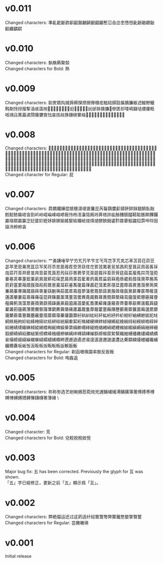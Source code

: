 # v0.011
Changed characters: 準齓齕齗齚齞齠齧齫齮齯齰齺㟻冚喦岔峹嶞嶨齔齖齙齛齝齩齱齵齶
# v0.010
Changed characters: 埶槸爇槷燅 \
Changed characters for Bold: 熱
# v0.009
Changed characters: 剾奒媠抅揻搙槈搩摖擦攑槺痃糍絚繏胿膎膭臁躼迌鮻鰺鱲黗㔂㤉㧎㨨㨻㴙㾀䈄䘼𠞭𡳞𦉎𦊓𦜆𦟪𧉟𧿬𨑨𩑾𩛩𩸙𫟂𰹬刣邰肨胮膁𩚨傪匧却唩嗬圝塠燶瘻眡呧竵臽蕒藠递閕㜮㜷㝗㤕㧁㧡㪐㬹㼓䃗䉂䌈𢎙𢱤𢳪𤘅𤸁𤸱𧻴𨒇𨢑𩜄𩜰𪘒𫟧𫠛
# v0.008
Changed characters: 𡂫㩋奫橚櫹歗潚熽璛簫蠨驌鱐鷫鼘𤄙𤑳芩鈶飡䬬姸娽彔淥崯燠箠箬篋篳篴簉簻籙籝籩郪釢釫釾鈆鈚梐狴悂螕鎞篦砒磇笓膍吡秕沘粊貔豼蚍魮阰坒玭鈜鉥銍銨鋐鋘鋣鋩鋬鋶錥錵鍇鍔鍭鎒鎡鎪鎯鎸鏠鏮鏺鐏鐕鐖鐝鐩鐭鐯鑞鑹飥飦飫飵飶飺餂餈餎餕餗餙餜餟餩餪餫餭餱餲餳餷餹餻餼饀饁饃饇饊饍饎饐饔饗饘饙饛饝饟饡饢攮𠸎拏𤆣𤏸𤗈椄翣帹椄鯜踥𤸻𦸅𨰉㵦㷭䃮䆃䆳䊚䌥䎭䗬䘵淥䢜䢩䩮䭔䭤䱚旤曃莂辻迩迯逎逥逩逫逬逰遀遟遱邌餶饏鬇鎩膙襁鏹繈鏻鐶飣餖餮饕鉞銕銙鋂鋋鋌鋃鎚𩜠𩟔䥑釹銣銥銦銩鍅鍩鎝鎦鏌鐨鐽喰銃鋹𱁬𰻞䢢䢍逶遢 \
Changed character for Regular: 屁
# v0.007
Changed characters: 菺饋孎嬅𡲬㜳櫰瀤瓌褱籑芘芮鬠鷋麌齘䥈䬪䬳䬴䭅䭣飤飿餁餄餏㜲㟷侌剳岒岭崐崘嵊嵱嵺廕怜柃溚灜瓴癊竛葊褡詅谹酴醩醼醽鞳韐餦餴饆饠驘𠹸𦖿蠃鸁㝎䍇匳妎姙姼媕媖媮媱嫛嬐孏嶮焌煒煺醪鉠鉧鎏霒霡靀骽鼹𢫏𩃬呤唥囹搇泠舲蛉衾
# v0.006
Changed characters: 艹勇踴唾罕艼芀艽艿芊芐芏芅芎芑芓芃芄芯苯苫苕茌茆苙苾苹茇苨茀茺苴苡苲苵苻苶苤苠苺茬茭茨茯荏茳荄茙荑荖荁茦茜茢荎茛茈茼荍茖茠茷茩荇荅荓茞茧荈荳荽莧莨荵荺荴莏莕莙莩莌莝莛莪莋荾莰莦莚菇萇菔菟茻菏菹菀菨菤菼菶萐菆菫莿萁菝菥菘菋菎菖菵菉萏萑萆菂菕菺菑菪菻菢菾葳葧葭葆葖葶葹蒍葥葑葍葽葙葴蔇葞萷萴葺葸萲葅萩菙萭葰萹葎葌葒蒎葇葄葠葐蓖蓐蓊蒺蓍蒗蒡蒟蓂蒹蒴蓁蒪蒱蒧蒻蒔蓇蓌蒛蒯蒨蒶蓏蒠蔫蔻蓼蔆蔤蔏蔀蔎蔉蔟蔊蔧蓺蔈蔌蓴蓲蔕蓷蓫蓪蓾蓽蔞蔱蔦蓧蓨蓰蓯蔠蔯蕞蕖蕅蕫蕍蕓蕡蕘蕆蕤蕁蕢蕑蕣蔾蕛蕮蕕蕧蕠薌蕝薙薈薤薅薊薃薀薏薧薠薋蕻蕷蕼薉薡蕺蕸蕗薖薆薍薝薁薢蕹薘薐薟薺薹薴藃藂薳薽藇薿藋藎薱薶蘤薸薷薾藜藷藫藭藨藚藬藸藘藟藣藑藦蘢藿蘁藾蘀藶蘄蘅蘌蘘蘦蘜蘧蘮蘡蘠蘩蘞蘥蘴蘵蘲蘺虀蘹蘼蘱蘾虆虇虈虋紆紈紃紞紝紑紘紖紓紟紒紺紵紬紼紲紱紽紸絅紩絁絇紾紿絳絏絰絘絯絣絓絖絪絭絜絎絛綈綆綀綍絿綅絺綎絻綃絼綌綬緋綹綧綷緂綣綪緁緅綝緎緄緆緌綯綖綼綟綦綮緉緲緡緙緹緪緧緗緺緦緶緱緰縐縝縟縞縉縡縗縠縓縎縜縚縢縋縏縍縹縴繈縵縿縯縭繂縳顈縪繀繇縩縰縻縶繄織繒繐繙繖繣繘繢繑繠繓繶繵繸繰繯繲繨繻繾纁纀絝遰遯遶遹遻邆邅遾邃邇邈邋邍达纍纇纈纋纆纑纔纕纚纘纛坂岅㤆汳昄板炍畈眅粄䛀䡊鈑魬 \
Changed characters for Regular: 剃函喱嗾園率胺反扳叛 \
Changed characters for Bold: 啕姦返
# v0.005
Changed characters: 祢称弥选艺剜帵鵷葾菀焥兇逋餔峬烳溥酺蒱簿莆傅搏尃榑賻博髆鎛猼餺簙鑮欂蒪薄礡 \
# v0.004 
Changed character: 莌 \
Changed characters for Bold: 兌稅挩梲敓悅
# v0.003
Major bug fix: 五 has been corrected. Previously the glyph for 互 was shown. \
「五」字已經修正，更新之前「五」顯示爲「互」。
# v0.002
Changed characters: 弊絶猫运还过这葯适䊹縂鄨鷩彆弊鱉虌憋嫳撆暼蹩 \
Changed characters for Regular: 芸撇襒瑛
# v0.001
Initial release
